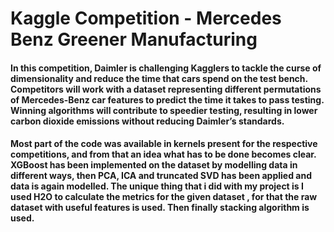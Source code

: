 # Kaggle Competition - Mercedes Benz Greener Manufacturing
#### In this competition, Daimler is challenging Kagglers to tackle the curse of dimensionality and reduce the time that cars spend on the test bench. Competitors will work with a dataset representing different permutations of Mercedes-Benz car features to predict the time it takes to pass testing. Winning algorithms will contribute to speedier testing, resulting in lower carbon dioxide emissions without reducing Daimler’s standards.

#### Most part of the code was available in kernels present for the respective competitions, and from that an idea what has to be done becomes clear. XGBoost has been implemented on the dataset by modelling data in different ways, then PCA, ICA and truncated SVD has been applied and data is again modelled. The unique thing that i did with my project is I used H2O to calculate the metrics for the given dataset , for that the raw dataset with useful features is used. Then finally stacking algorithm is used.
